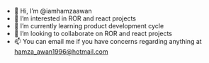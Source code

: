 - 👋 Hi, I’m @iamhamzaawan
- 👀 I’m interested in ROR and react projects
- 🌱 I’m currently learning product development cycle
- 💞️ I’m looking to collaborate on ROR and react projects
- 📫 You can email me if you have concerns regarding anything at hamza_awan1996@hotmail.com

<!---
iamhamzaawan/iamhamzaawan is a ✨ special ✨ repository because its `README.md` (this file) appears on your GitHub profile.
You can click the Preview link to take a look at your changes.
--->

